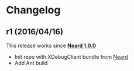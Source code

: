 # Changelog

## r1 (2016/04/16)

This release works since **[Neard 1.0.0](https://github.com/crazy-max/neard/releases/tag/v1.0.0)**

* Init repo with XDebugClient bundle from [Neard](https://github.com/crazy-max/neard)
* Add Ant build
